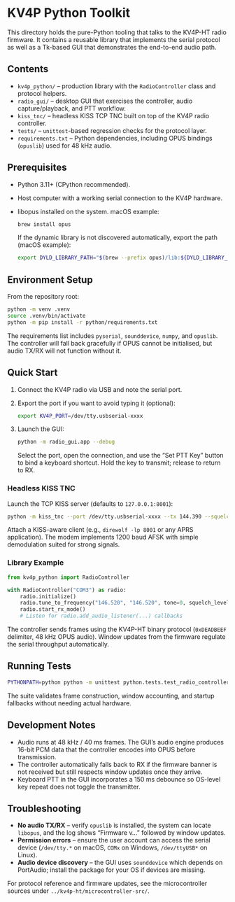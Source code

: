 # KV4P Python Toolkit

This directory holds the pure-Python tooling that talks to the KV4P-HT radio firmware. It contains a reusable library that implements the serial protocol as well as a Tk-based GUI that demonstrates the end-to-end audio path.

## Contents

- `kv4p_python/` – production library with the `RadioController` class and protocol helpers.
- `radio_gui/` – desktop GUI that exercises the controller, audio capture/playback, and PTT workflow.
- `kiss_tnc/` – headless KISS TCP TNC built on top of the KV4P radio controller.
- `tests/` – `unittest`-based regression checks for the protocol layer.
- `requirements.txt` – Python dependencies, including OPUS bindings (`opuslib`) used for 48 kHz audio.

## Prerequisites

- Python 3.11+ (CPython recommended).
- Host computer with a working serial connection to the KV4P hardware.
- libopus installed on the system. macOS example:

  ```bash
  brew install opus
  ```

  If the dynamic library is not discovered automatically, export the path (macOS example):

  ```bash
  export DYLD_LIBRARY_PATH="$(brew --prefix opus)/lib:${DYLD_LIBRARY_PATH}"
  ```

## Environment Setup

From the repository root:

```bash
python -m venv .venv
source .venv/bin/activate
python -m pip install -r python/requirements.txt
```

The requirements list includes `pyserial`, `sounddevice`, `numpy`, and `opuslib`. The controller will fall back gracefully if OPUS cannot be initialised, but audio TX/RX will not function without it.

## Quick Start

1. Connect the KV4P radio via USB and note the serial port.
2. Export the port if you want to avoid typing it (optional):

   ```bash
   export KV4P_PORT=/dev/tty.usbserial-xxxx
   ```

3. Launch the GUI:

   ```bash
   python -m radio_gui.app --debug
   ```

   Select the port, open the connection, and use the “Set PTT Key” button to bind a keyboard shortcut. Hold the key to transmit; release to return to RX.

### Headless KISS TNC

Launch the TCP KISS server (defaults to `127.0.0.1:8001`):

```bash
python -m kiss_tnc --port /dev/tty.usbserial-xxxx --tx 144.390 --squelch 0 --log-level DEBUG
```

Attach a KISS-aware client (e.g., `direwolf -lp 8001` or any APRS application). The modem implements 1200 baud AFSK with simple demodulation suited for strong signals.

### Library Example

```python
from kv4p_python import RadioController

with RadioController("COM3") as radio:
    radio.initialize()
    radio.tune_to_frequency("146.520", "146.520", tone=0, squelch_level=1)
    radio.start_rx_mode()
    # Listen for radio.add_audio_listener(...) callbacks
```

The controller sends frames using the KV4P-HT binary protocol (`0xDEADBEEF` delimiter, 48 kHz OPUS audio). Window updates from the firmware regulate the serial throughput automatically.

## Running Tests

```bash
PYTHONPATH=python python -m unittest python.tests.test_radio_controller
```

The suite validates frame construction, window accounting, and startup fallbacks without needing actual hardware.

## Development Notes

- Audio runs at 48 kHz / 40 ms frames. The GUI’s audio engine produces 16-bit PCM data that the controller encodes into OPUS before transmission.
- The controller automatically falls back to RX if the firmware banner is not received but still respects window updates once they arrive.
- Keyboard PTT in the GUI incorporates a 150 ms debounce so OS-level key repeat does not toggle the transmitter.

## Troubleshooting

- **No audio TX/RX** – verify `opuslib` is installed, the system can locate `libopus`, and the log shows “Firmware v…” followed by window updates.
- **Permission errors** – ensure the user account can access the serial device (`/dev/tty.*` on macOS, `COMx` on Windows, `/dev/ttyUSB*` on Linux).
- **Audio device discovery** – the GUI uses `sounddevice` which depends on PortAudio; install the package for your OS if devices are missing.

For protocol reference and firmware updates, see the microcontroller sources under `../kv4p-ht/microcontroller-src/`.

